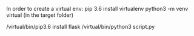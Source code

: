 In order to create a virtual env:
pip 3.6 install virtualenv
python3 -m venv virtual (in the target folder)

/virtual/bin/pip3.6 install flask
/virtual/bin/python3 script.py
